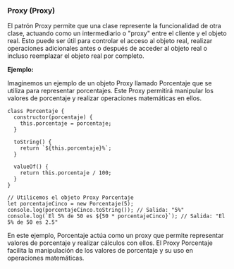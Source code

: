 ### Proxy (Proxy)

El patrón Proxy permite que una clase represente la funcionalidad de otra clase, actuando como un intermediario o "proxy" entre el cliente y el objeto real. Esto puede ser útil para controlar el acceso al objeto real, realizar operaciones adicionales antes o después de acceder al objeto real o incluso reemplazar el objeto real por completo.

**Ejemplo:**

Imaginemos un ejemplo de un objeto Proxy llamado Porcentaje que se utiliza para representar porcentajes. Este Proxy permitirá manipular los valores de porcentaje y realizar operaciones matemáticas en ellos.

```
class Porcentaje {
  constructor(porcentaje) {
    this.porcentaje = porcentaje;
  }
  
  toString() {
    return `${this.porcentaje}%`;
  }
  
  valueOf() {
    return this.porcentaje / 100;
  }
}

// Utilicemos el objeto Proxy Porcentaje
let porcentajeCinco = new Porcentaje(5);
console.log(porcentajeCinco.toString()); // Salida: "5%"
console.log(`El 5% de 50 es ${50 * porcentajeCinco}`); // Salida: "El 5% de 50 es 2.5"
```

En este ejemplo, Porcentaje actúa como un proxy que permite representar valores de porcentaje y realizar cálculos con ellos. El Proxy Porcentaje facilita la manipulación de los valores de porcentaje y su uso en operaciones matemáticas.